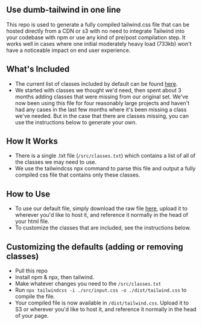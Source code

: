 ## Use dumb-tailwind in one line
<link rel="stylesheet" href="https://cdn.jsdelivr.net/gh/tonyennis145/dumb-tailwind@4b6f7f8/dist/tailwind.css" />

This repo is used to generate a fully compiled tailwind.css file that can be hosted directly from a CDN or s3 with no need to integrate Tailwind into your codebase with npm or use any kind of pre/post compilation step. It works well in cases where one initial moderately heavy load (733kb) won't have a noticeable impact on end user experience.

## What's Included

- The current list of classes included by default can be found [here](https://github.com/tonyennis145/dumb-tailwind/blob/master/src/classes.txt). 
- We started with classes we thought we'd need, then spent about 3 months adding classes that were missing from our original set. We've now been using this file for four reasonably large projects and haven't had any cases in the last few months where it's been missing a class we've needed. But in the case that there are classes missing, you can use the instructions below to generate your own.

## How It Works
- There is a single .txt file (`/src/classes.txt`) which contains a list of all of the classes we may need to use.  
- We use the tailwindcss npx command to parse this file and output a fully compiled css file that contains only these classes. 

## How to Use
- To use our default file, simply download the raw file [here](https://raw.githubusercontent.com/tonyennis145/dumb-tailwind/master/dist/tailwind.css), upload it to wherever you'd like to host it, and reference it normally in the head of your html file.
- To customize the classes that are included, see the instructions below.

## Customizing the defaults (adding or removing classes)
- Pull this repo
- Install npm & npx, then tailwind.
- Make whatever changes you need to the `/src/classes.txt`
- Run `npx tailwindcss -i ./src/input.css -o ./dist/tailwind.css` to compile the file.
- Your compiled file is now available in `/dist/tailwind.css`. Upload it to S3 or wherever you'd like to host it, and reference it normally in the head of your page. 
